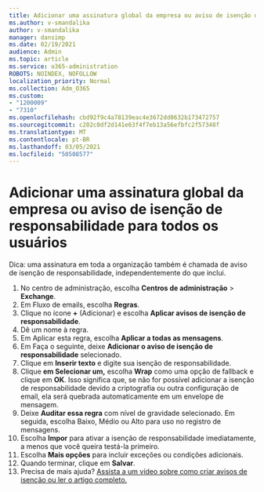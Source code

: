 ```yaml
---
title: Adicionar uma assinatura global da empresa ou aviso de isenção de responsabilidade para todos os usuários
ms.author: v-smandalika
author: v-smandalika
manager: dansimp
ms.date: 02/19/2021
audience: Admin
ms.topic: article
ms.service: o365-administration
ROBOTS: NOINDEX, NOFOLLOW
localization_priority: Normal
ms.collection: Adm_O365
ms.custom:
- "1200009"
- "7310"
ms.openlocfilehash: cbd92f9c4a78139eac4e3672dd0632b173472757
ms.sourcegitcommit: c202c0df2d141e63f4f7eb13a56efbfc2f57348f
ms.translationtype: MT
ms.contentlocale: pt-BR
ms.lasthandoff: 03/05/2021
ms.locfileid: "50508577"
---
```

# <a name="add-a-global-company-signature-or-disclaimer-for-all-users"></a>Adicionar uma assinatura global da empresa ou aviso de isenção de responsabilidade para todos os usuários

Dica: uma assinatura em toda a organização também é chamada de aviso de isenção de responsabilidade, independentemente do que inclui.

1. No centro de administração, escolha **Centros de administração**  >  **Exchange**.
2. Em Fluxo de emails, escolha **Regras**.
3. Clique no ícone **+** (Adicionar) e escolha **Aplicar avisos de isenção de responsabilidade**.
4. Dê um nome à regra.
5. Em Aplicar esta regra, escolha **Aplicar a todas as mensagens**.
6. Em Faça o seguinte, deixe **Adicionar o aviso de isenção de responsabilidade** selecionado.
7. Clique em **Inserir texto** e digite sua isenção de responsabilidade.
8. Clique **em Selecionar um,** escolha **Wrap** como uma opção de fallback e clique em **OK**. Isso significa que, se não for possível adicionar a isenção de responsabilidade devido a criptografia ou outra configuração de email, ela será quebrada automaticamente em um envelope de mensagem.
9. Deixe **Auditar essa regra** com nível de gravidade selecionado. Em seguida, escolha Baixo, Médio ou Alto para uso no registro de mensagens.
10. Escolha **Impor** para ativar a isenção de responsabilidade imediatamente, a menos que você queira testá-la primeiro.
11. Escolha **Mais opções** para incluir exceções ou condições adicionais.
12. Quando terminar, clique em **Salvar**.
13. Precisa de mais ajuda? [Assista a um vídeo sobre como criar avisos de isenção ou ler o artigo completo.](https://support.office.com/article/2d75860f-c527-4352-a7f6-73eba54c0c72?wt.mc_id=Chat_GlobalSignature)